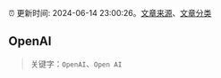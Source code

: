 :alarm_clock: 更新时间: 2024-06-14 23:00:26。[文章来源](/README.md)、[文章分类](/TAGS.md)

## OpenAI


> 关键字：`OpenAI`、`Open AI`




